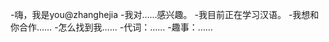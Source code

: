 -嗨，我是you@zhanghejia
-我对……感兴趣。
-我目前正在学习汉语。
-我想和你合作……
-怎么找到我……
-代词：……
-趣事：……

<!---
zhanghejia/zhanghejia是一个特殊的存储库，因为它的'README. Mdyou（这个文件）出现在你的GitHub配置文件上。
您可以单击预览链接查看更改。
--->
